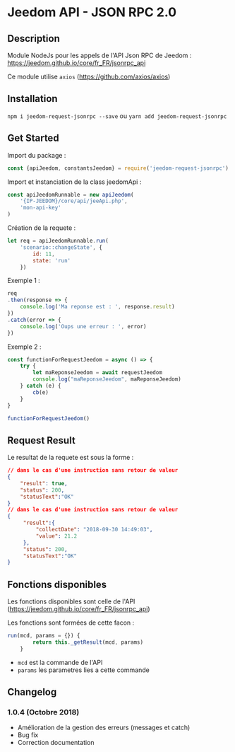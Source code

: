 # Jeedom API - JSON RPC 2.0

## Description

Module NodeJs pour les appels de l'API Json RPC de Jeedom : https://jeedom.github.io/core/fr_FR/jsonrpc_api

Ce module utilise `axios` (https://github.com/axios/axios)

## Installation

`npm i jeedom-request-jsonrpc --save` ou  `yarn add jeedom-request-jsonrpc`

## Get Started

Import du package : 

```javascript
const {apiJeedom, constantsJeedom} = require('jeedom-request-jsonrpc')
```

Import et instanciation de la class jeedomApi : 

```javascript
const apiJeedomRunnable = new apiJeedom(
    '{IP-JEEDOM}/core/api/jeeApi.php',
    'mon-api-key'
)
```

Création de la requete : 

```javascript
let req = apiJeedomRunnable.run(
    'scenario::changeState', {
        id: 11,
        state: 'run'
    })
```

Exemple 1 : 

```javascript
req
.then(response => {
    console.log('Ma reponse est : ', response.result)
})
.catch(error => {
    console.log('Oups une erreur : ', error)
})
```

Exemple 2 : 

```javascript
const functionForRequestJeedom = async () => {
    try {
        let maReponseJeedom = await requestJeedom
        console.log("maReponseJeedom", maReponseJeedom)
    } catch (e) {
        cb(e)
    }
}

functionForRequestJeedom()
```

## Request Result

Le resultat de la requete est sous la forme : 

```json
// dans le cas d'une instruction sans retour de valeur
{
    "result": true,
    "status": 200,
    "statusText":"OK"
}
// dans le cas d'une instruction sans retour de valeur
{
     "result":{
         "collectDate": "2018-09-30 14:49:03",
         "value": 21.2
     },
     "status": 200,
     "statusText":"OK"
}
```

## Fonctions disponibles

Les fonctions disponibles sont celle de l'API (https://jeedom.github.io/core/fr_FR/jsonrpc_api)

Les fonctions sont formées de cette facon : 

```javascript
run(mcd, params = {}) {
        return this._getResult(mcd, params)
    }
```

- `mcd` est la commande de l'API
- `params` les parametres lies a cette commande


## Changelog

### 1.0.4 (Octobre 2018)

- Amélioration de la gestion des erreurs (messages et catch)
- Bug fix
- Correction documentation


